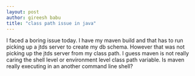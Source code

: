 ```yaml
---
layout: post
author: gireesh babu
title: "class path issue in java"
---
```


I faced a boring issue today.  I have my maven build and that has to run picking up a jtds server to create my db schema.  However that was not picking up the jtds server from my class path.  I guess maven is not really caring the shell level or environment level class path variable.  Is maven really executing in an another command line shell?

